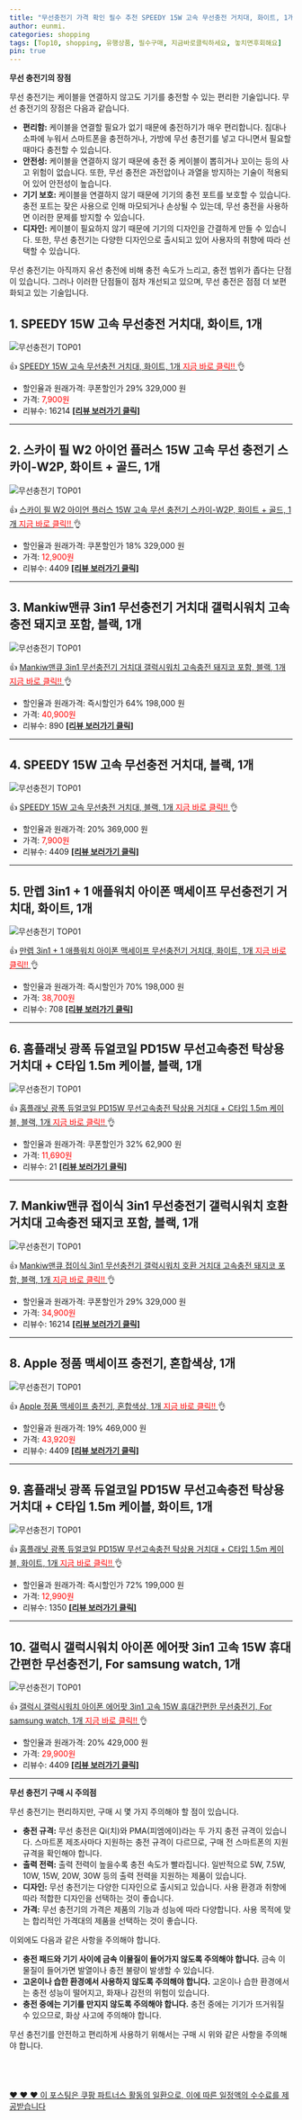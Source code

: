 ```yaml
---
title: "무선충전기 가격 확인 필수 추천 SPEEDY 15W 고속 무선충전 거치대, 화이트, 1개 비교 장점 구매가이드"
author: eunmi.
categories: shopping
tags: [Top10, shopping, 유행상품, 필수구매, 지금바로클릭하세요, 놓치면후회해요]
pin: true
---
```

**무선 충전기의 장점**

무선 충전기는 케이블을 연결하지 않고도 기기를 충전할 수 있는 편리한 기술입니다. 무선 충전기의 장점은 다음과 같습니다.

* **편리함:** 케이블을 연결할 필요가 없기 때문에 충전하기가 매우 편리합니다. 침대나 소파에 누워서 스마트폰을 충전하거나, 가방에 무선 충전기를 넣고 다니면서 필요할 때마다 충전할 수 있습니다.
* **안전성:** 케이블을 연결하지 않기 때문에 충전 중 케이블이 뽑히거나 꼬이는 등의 사고 위험이 없습니다. 또한, 무선 충전은 과전압이나 과열을 방지하는 기술이 적용되어 있어 안전성이 높습니다.
* **기기 보호:** 케이블을 연결하지 않기 때문에 기기의 충전 포트를 보호할 수 있습니다. 충전 포트는 잦은 사용으로 인해 마모되거나 손상될 수 있는데, 무선 충전을 사용하면 이러한 문제를 방지할 수 있습니다.
* **디자인:** 케이블이 필요하지 않기 때문에 기기의 디자인을 간결하게 만들 수 있습니다. 또한, 무선 충전기는 다양한 디자인으로 출시되고 있어 사용자의 취향에 따라 선택할 수 있습니다.

무선 충전기는 아직까지 유선 충전에 비해 충전 속도가 느리고, 충전 범위가 좁다는 단점이 있습니다. 그러나 이러한 단점들이 점차 개선되고 있으며, 무선 충전은 점점 더 보편화되고 있는 기술입니다.

   

## 1. SPEEDY 15W 고속 무선충전 거치대, 화이트, 1개

![무선충전기 TOP01](https://thumbnail10.coupangcdn.com/thumbnails/remote/230x230ex/image/retail/images/4275722375145461-022b5282-f17b-48f0-85a5-edceff521713.jpg)


👍 [SPEEDY 15W 고속 무선충전 거치대, 화이트, 1개 <font color=red> 지금 바로 클릭!! </font> ](https://link.coupang.com/re/AFFSDP?lptag=AF3617701&subid=GithubCoopas&pageKey=6581137123&traceid=V0-153&itemId=3404254281&vendorItemId=70852253501) 👌 


- 할인율과 원래가격: 쿠폰할인가 29%  329,000   원
- 가격: <span style='color:red'>7,900원</span>
- 리뷰수: 16214  [**[리뷰 보러가기 클릭]**](https://link.coupang.com/re/AFFSDP?lptag=AF3617701&subid=GithubCoopas&pageKey=6581137123&traceid=V0-153&itemId=3404254281&vendorItemId=70852253501)

---


   

## 2. 스카이 필 W2 아이언 플러스 15W 고속 무선 충전기 스카이-W2P, 화이트 + 골드, 1개

![무선충전기 TOP01](https://thumbnail10.coupangcdn.com/thumbnails/remote/230x230ex/image/retail/images/19834645182218-b0985565-dc5b-4bfb-a91f-452867797f4d.jpg)


👍 [스카이 필 W2 아이언 플러스 15W 고속 무선 충전기 스카이-W2P, 화이트 + 골드, 1개 <font color=red> 지금 바로 클릭!! </font> ](https://link.coupang.com/re/AFFSDP?lptag=AF3617701&subid=GithubCoopas&pageKey=1757895525&traceid=V0-153&itemId=2993865814&vendorItemId=70982156426) 👌 


- 할인율과 원래가격: 쿠폰할인가 18%  329,000   원
- 가격: <span style='color:red'>12,900원</span>
- 리뷰수: 4409  [**[리뷰 보러가기 클릭]**](https://link.coupang.com/re/AFFSDP?lptag=AF3617701&subid=GithubCoopas&pageKey=1757895525&traceid=V0-153&itemId=2993865814&vendorItemId=70982156426)

---


   

## 3. Mankiw맨큐 3in1 무선충전기 거치대 갤럭시워치 고속충전 돼지코 포함, 블랙, 1개

![무선충전기 TOP01](https://thumbnail6.coupangcdn.com/thumbnails/remote/230x230ex/image/vendor_inventory/2c0d/1be9994b294a45a6804f96aa6f20a8c382e307a40962687cb97c0eb4aa79.jpg)


👍 [Mankiw맨큐 3in1 무선충전기 거치대 갤럭시워치 고속충전 돼지코 포함, 블랙, 1개 <font color=red> 지금 바로 클릭!! </font> ](https://link.coupang.com/re/AFFSDP?lptag=AF3617701&subid=GithubCoopas&pageKey=6870487256&traceid=V0-153&itemId=16433742565&vendorItemId=83697623634) 👌 


- 할인율과 원래가격: 즉시할인가 64%  198,000   원
- 가격: <span style='color:red'>40,900원</span>
- 리뷰수: 890  [**[리뷰 보러가기 클릭]**](https://link.coupang.com/re/AFFSDP?lptag=AF3617701&subid=GithubCoopas&pageKey=6870487256&traceid=V0-153&itemId=16433742565&vendorItemId=83697623634)

---


   

## 4. SPEEDY 15W 고속 무선충전 거치대, 블랙, 1개

![무선충전기 TOP01](https://thumbnail10.coupangcdn.com/thumbnails/remote/230x230ex/image/retail/images/4705954857358160-fd0e790c-0400-4ebd-98de-e8a70d7faa50.jpg)


👍 [SPEEDY 15W 고속 무선충전 거치대, 블랙, 1개 <font color=red> 지금 바로 클릭!! </font> ](https://link.coupang.com/re/AFFSDP?lptag=AF3617701&subid=GithubCoopas&pageKey=6581137123&traceid=V0-153&itemId=3404253723&vendorItemId=70852253517) 👌 


- 할인율과 원래가격: 20%  369,000   원
- 가격: <span style='color:red'>7,900원</span>
- 리뷰수: 4409  [**[리뷰 보러가기 클릭]**](https://link.coupang.com/re/AFFSDP?lptag=AF3617701&subid=GithubCoopas&pageKey=6581137123&traceid=V0-153&itemId=3404253723&vendorItemId=70852253517)

---


   

## 5. 만렙 3in1 + 1 애플워치 아이폰 맥세이프 무선충전기 거치대, 화이트, 1개

![무선충전기 TOP01](https://thumbnail6.coupangcdn.com/thumbnails/remote/230x230ex/image/retail/images/8938190393664499-920e67b1-a340-4304-8e04-4ee14a306167.jpg)


👍 [만렙 3in1 + 1 애플워치 아이폰 맥세이프 무선충전기 거치대, 화이트, 1개 <font color=red> 지금 바로 클릭!! </font> ](https://link.coupang.com/re/AFFSDP?lptag=AF3617701&subid=GithubCoopas&pageKey=6344460841&traceid=V0-153&itemId=13324212236&vendorItemId=82251298845) 👌 


- 할인율과 원래가격: 즉시할인가 70%  198,000   원
- 가격: <span style='color:red'>38,700원</span>
- 리뷰수: 708  [**[리뷰 보러가기 클릭]**](https://link.coupang.com/re/AFFSDP?lptag=AF3617701&subid=GithubCoopas&pageKey=6344460841&traceid=V0-153&itemId=13324212236&vendorItemId=82251298845)

---


   

## 6. 홈플래닛 광폭 듀얼코일 PD15W 무선고속충전 탁상용 거치대 + C타입 1.5m 케이블, 블랙, 1개

![무선충전기 TOP01](https://thumbnail6.coupangcdn.com/thumbnails/remote/230x230ex/image/retail/images/5541472678681348-a270927e-84c4-40be-ae36-11446f7bdf95.jpg)


👍 [홈플래닛 광폭 듀얼코일 PD15W 무선고속충전 탁상용 거치대 + C타입 1.5m 케이블, 블랙, 1개 <font color=red> 지금 바로 클릭!! </font> ](https://link.coupang.com/re/AFFSDP?lptag=AF3617701&subid=GithubCoopas&pageKey=4672620202&traceid=V0-153&itemId=17909828395&vendorItemId=85072520448) 👌 


- 할인율과 원래가격: 쿠폰할인가 32%  62,900   원
- 가격: <span style='color:red'>11,690원</span>
- 리뷰수: 21  [**[리뷰 보러가기 클릭]**](https://link.coupang.com/re/AFFSDP?lptag=AF3617701&subid=GithubCoopas&pageKey=4672620202&traceid=V0-153&itemId=17909828395&vendorItemId=85072520448)

---


   

## 7. Mankiw맨큐 접이식 3in1 무선충전기 갤럭시워치 호환 거치대 고속충전 돼지코 포함, 블랙, 1개

![무선충전기 TOP01](https://thumbnail7.coupangcdn.com/thumbnails/remote/230x230ex/image/vendor_inventory/2ef5/ccf05540207b7b73cf4b2c7fb68d0ca00c1f04e8d26e142803be522aba36.jpg)


👍 [Mankiw맨큐 접이식 3in1 무선충전기 갤럭시워치 호환 거치대 고속충전 돼지코 포함, 블랙, 1개 <font color=red> 지금 바로 클릭!! </font> ](https://link.coupang.com/re/AFFSDP?lptag=AF3617701&subid=GithubCoopas&pageKey=7448085056&traceid=V0-153&itemId=19383285115&vendorItemId=86496033745) 👌 


- 할인율과 원래가격: 쿠폰할인가 29%  329,000   원
- 가격: <span style='color:red'>34,900원</span>
- 리뷰수: 16214  [**[리뷰 보러가기 클릭]**](https://link.coupang.com/re/AFFSDP?lptag=AF3617701&subid=GithubCoopas&pageKey=7448085056&traceid=V0-153&itemId=19383285115&vendorItemId=86496033745)

---


   

## 8. Apple 정품 맥세이프 충전기, 혼합색상, 1개

![무선충전기 TOP01](https://thumbnail7.coupangcdn.com/thumbnails/remote/230x230ex/image/retail/images/2020/10/16/15/2/5489d1bf-c2e8-422f-9913-a69912f922fc.jpeg)


👍 [Apple 정품 맥세이프 충전기, 혼합색상, 1개 <font color=red> 지금 바로 클릭!! </font> ](https://link.coupang.com/re/AFFSDP?lptag=AF3617701&subid=GithubCoopas&pageKey=2251353698&traceid=V0-153&itemId=3848871295&vendorItemId=71833668099) 👌 


- 할인율과 원래가격: 19%  469,000   원
- 가격: <span style='color:red'>43,920원</span>
- 리뷰수: 4409  [**[리뷰 보러가기 클릭]**](https://link.coupang.com/re/AFFSDP?lptag=AF3617701&subid=GithubCoopas&pageKey=2251353698&traceid=V0-153&itemId=3848871295&vendorItemId=71833668099)

---


   

## 9. 홈플래닛 광폭 듀얼코일 PD15W 무선고속충전 탁상용 거치대 + C타입 1.5m 케이블, 화이트, 1개

![무선충전기 TOP01](https://thumbnail6.coupangcdn.com/thumbnails/remote/230x230ex/image/retail/images/17077141409982001-63baaf07-38f2-47d1-a278-f648e0b99c12.jpg)


👍 [홈플래닛 광폭 듀얼코일 PD15W 무선고속충전 탁상용 거치대 + C타입 1.5m 케이블, 화이트, 1개 <font color=red> 지금 바로 클릭!! </font> ](https://link.coupang.com/re/AFFSDP?lptag=AF3617701&subid=GithubCoopas&pageKey=4672620202&traceid=V0-153&itemId=5844334080&vendorItemId=73142623695) 👌 


- 할인율과 원래가격: 즉시할인가 72%  199,000   원
- 가격: <span style='color:red'>12,990원</span>
- 리뷰수: 1350  [**[리뷰 보러가기 클릭]**](https://link.coupang.com/re/AFFSDP?lptag=AF3617701&subid=GithubCoopas&pageKey=4672620202&traceid=V0-153&itemId=5844334080&vendorItemId=73142623695)

---


   

## 10. 갤럭시 갤럭시워치 아이폰 에어팟 3in1 고속 15W 휴대간편한 무선충전기, For samsung watch, 1개

![무선충전기 TOP01](https://thumbnail6.coupangcdn.com/thumbnails/remote/230x230ex/image/vendor_inventory/8b91/0608e4ae1ed2e8a60621a5b7a3d32b16a67fab35356889f233cc63399064.jpg)


👍 [갤럭시 갤럭시워치 아이폰 에어팟 3in1 고속 15W 휴대간편한 무선충전기, For samsung watch, 1개 <font color=red> 지금 바로 클릭!! </font> ](https://link.coupang.com/re/AFFSDP?lptag=AF3617701&subid=GithubCoopas&pageKey=7696434558&traceid=V0-153&itemId=20594668514&vendorItemId=87669480879) 👌 


- 할인율과 원래가격: 20%  429,000   원
- 가격: <span style='color:red'>29,900원</span>
- 리뷰수: 4409  [**[리뷰 보러가기 클릭]**](https://link.coupang.com/re/AFFSDP?lptag=AF3617701&subid=GithubCoopas&pageKey=7696434558&traceid=V0-153&itemId=20594668514&vendorItemId=87669480879)

---
**무선 충전기 구매 시 주의점**

무선 충전기는 편리하지만, 구매 시 몇 가지 주의해야 할 점이 있습니다.

* **충전 규격:** 무선 충전은 Qi(치)와 PMA(피엠에이)라는 두 가지 충전 규격이 있습니다. 스마트폰 제조사마다 지원하는 충전 규격이 다르므로, 구매 전 스마트폰의 지원 규격을 확인해야 합니다.
* **출력 전력:** 출력 전력이 높을수록 충전 속도가 빨라집니다. 일반적으로 5W, 7.5W, 10W, 15W, 20W, 30W 등의 출력 전력을 지원하는 제품이 있습니다.
* **디자인:** 무선 충전기는 다양한 디자인으로 출시되고 있습니다. 사용 환경과 취향에 따라 적합한 디자인을 선택하는 것이 좋습니다.
* **가격:** 무선 충전기의 가격은 제품의 기능과 성능에 따라 다양합니다. 사용 목적에 맞는 합리적인 가격대의 제품을 선택하는 것이 좋습니다.

이외에도 다음과 같은 사항을 주의해야 합니다.

* **충전 패드와 기기 사이에 금속 이물질이 들어가지 않도록 주의해야 합니다.** 금속 이물질이 들어가면 발열이나 충전 불량이 발생할 수 있습니다.
* **고온이나 습한 환경에서 사용하지 않도록 주의해야 합니다.** 고온이나 습한 환경에서는 충전 성능이 떨어지고, 화재나 감전의 위험이 있습니다.
* **충전 중에는 기기를 만지지 않도록 주의해야 합니다.** 충전 중에는 기기가 뜨거워질 수 있으므로, 화상 사고에 주의해야 합니다.

무선 충전기를 안전하고 편리하게 사용하기 위해서는 구매 시 위와 같은 사항을 주의해야 합니다.<br><br><br><br><br> [ ❤ ❤ ❤ 이 포스팅은 쿠팡 파트너스 활동의 일환으로, 이에 따른 일정액의 수수료를 제공받습니다](https://link.coupang.com/a/bcEFyh)